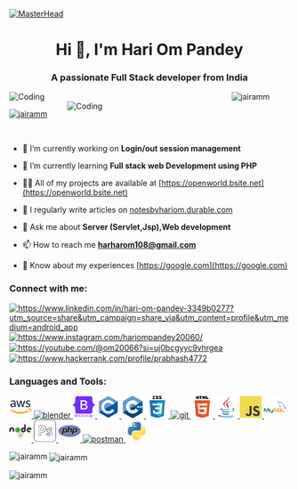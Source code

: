 [![MasterHead](https://technovids.com/wp-content/uploads/2022/04/Full-Stack-Developer-Training-1024x615.jpg)](https://jairamm.io)
<h1 align="center">Hi 👋, I'm Hari Om Pandey</h1>
<h3 align="center">A passionate Full Stack developer from India</h3>
<img align="left" alt="Coding" width="400" src="https://media.tenor.com/sX3-k0f3waAAAAAj/hacker-hacker-meme.gif">
<img align="right" alt="Coding" width="400" src="https://th.bing.com/th/id/OIP.FKFJJoSug6o7BkVAhjrVBQHaFG?rs=1&pid=ImgDetMain">
<p align="left"> <img src="https://komarev.com/ghpvc/?username=jairamm&label=Profile%20views&color=0e75b6&style=flat" alt="jairamm" /> </p>

<p align="left"> <a href="https://github.com/ryo-ma/github-profile-trophy"><img src="https://github-profile-trophy.vercel.app/?username=jairamm" alt="jairamm" /></a> </p>

<p align="left"> <a href="https://twitter.com/" target="blank"><img src="https://img.shields.io/twitter/follow/?logo=twitter&style=for-the-badge" alt="" /></a> </p>

- 🔭 I’m currently working on **Login/out session management**

- 🌱 I’m currently learning **Full stack web Development using PHP**

- 👨‍💻 All of my projects are available at [https://openworld.bsite.net](https://openworld.bsite.net)

- 📝 I regularly write articles on [notesbyhariom.durable.com](notesbyhariom.durable.com)

- 💬 Ask me about **Server (Servlet,Jsp),Web development**

- 📫 How to reach me **harharom108@gmail.com**

- 📄 Know about my experiences [https://google.com](https://google.com)

<h3 align="left">Connect with me:</h3>
<p align="left">
<a href="https://linkedin.com/in/https://www.linkedin.com/in/hari-om-pandey-3349b0277?utm_source=share&utm_campaign=share_via&utm_content=profile&utm_medium=android_app" target="blank"><img align="center" src="https://raw.githubusercontent.com/rahuldkjain/github-profile-readme-generator/master/src/images/icons/Social/linked-in-alt.svg" alt="https://www.linkedin.com/in/hari-om-pandey-3349b0277?utm_source=share&utm_campaign=share_via&utm_content=profile&utm_medium=android_app" height="30" width="40" /></a>
<a href="https://instagram.com/https://www.instagram.com/hariompandey20060/" target="blank"><img align="center" src="https://raw.githubusercontent.com/rahuldkjain/github-profile-readme-generator/master/src/images/icons/Social/instagram.svg" alt="https://www.instagram.com/hariompandey20060/" height="30" width="40" /></a>
<a href="https://www.youtube.com/c/https://youtube.com/@om20066?si=uj0bcgyyc9vhrgea" target="blank"><img align="center" src="https://raw.githubusercontent.com/rahuldkjain/github-profile-readme-generator/master/src/images/icons/Social/youtube.svg" alt="https://youtube.com/@om20066?si=uj0bcgyyc9vhrgea" height="30" width="40" /></a>
<a href="https://www.hackerearth.com/https://www.hackerrank.com/profile/prabhash4772" target="blank"><img align="center" src="https://raw.githubusercontent.com/rahuldkjain/github-profile-readme-generator/master/src/images/icons/Social/hackerearth.svg" alt="https://www.hackerrank.com/profile/prabhash4772" height="30" width="40" /></a>
</p>

<h3 align="left">Languages and Tools:</h3>
<p align="left"> <a href="https://aws.amazon.com" target="_blank" rel="noreferrer"> <img src="https://raw.githubusercontent.com/devicons/devicon/master/icons/amazonwebservices/amazonwebservices-original-wordmark.svg" alt="aws" width="40" height="40"/> </a> <a href="https://www.blender.org/" target="_blank" rel="noreferrer"> <img src="https://download.blender.org/branding/community/blender_community_badge_white.svg" alt="blender" width="40" height="40"/> </a> <a href="https://getbootstrap.com" target="_blank" rel="noreferrer"> <img src="https://raw.githubusercontent.com/devicons/devicon/master/icons/bootstrap/bootstrap-plain-wordmark.svg" alt="bootstrap" width="40" height="40"/> </a> <a href="https://www.cprogramming.com/" target="_blank" rel="noreferrer"> <img src="https://raw.githubusercontent.com/devicons/devicon/master/icons/c/c-original.svg" alt="c" width="40" height="40"/> </a> <a href="https://www.w3schools.com/cpp/" target="_blank" rel="noreferrer"> <img src="https://raw.githubusercontent.com/devicons/devicon/master/icons/cplusplus/cplusplus-original.svg" alt="cplusplus" width="40" height="40"/> </a> <a href="https://www.w3schools.com/css/" target="_blank" rel="noreferrer"> <img src="https://raw.githubusercontent.com/devicons/devicon/master/icons/css3/css3-original-wordmark.svg" alt="css3" width="40" height="40"/> </a> <a href="https://git-scm.com/" target="_blank" rel="noreferrer"> <img src="https://www.vectorlogo.zone/logos/git-scm/git-scm-icon.svg" alt="git" width="40" height="40"/> </a> <a href="https://www.w3.org/html/" target="_blank" rel="noreferrer"> <img src="https://raw.githubusercontent.com/devicons/devicon/master/icons/html5/html5-original-wordmark.svg" alt="html5" width="40" height="40"/> </a> <a href="https://www.java.com" target="_blank" rel="noreferrer"> <img src="https://raw.githubusercontent.com/devicons/devicon/master/icons/java/java-original.svg" alt="java" width="40" height="40"/> </a> <a href="https://developer.mozilla.org/en-US/docs/Web/JavaScript" target="_blank" rel="noreferrer"> <img src="https://raw.githubusercontent.com/devicons/devicon/master/icons/javascript/javascript-original.svg" alt="javascript" width="40" height="40"/> </a> <a href="https://www.mysql.com/" target="_blank" rel="noreferrer"> <img src="https://raw.githubusercontent.com/devicons/devicon/master/icons/mysql/mysql-original-wordmark.svg" alt="mysql" width="40" height="40"/> </a> <a href="https://nodejs.org" target="_blank" rel="noreferrer"> <img src="https://raw.githubusercontent.com/devicons/devicon/master/icons/nodejs/nodejs-original-wordmark.svg" alt="nodejs" width="40" height="40"/> </a> <a href="https://www.photoshop.com/en" target="_blank" rel="noreferrer"> <img src="https://raw.githubusercontent.com/devicons/devicon/master/icons/photoshop/photoshop-line.svg" alt="photoshop" width="40" height="40"/> </a> <a href="https://www.php.net" target="_blank" rel="noreferrer"> <img src="https://raw.githubusercontent.com/devicons/devicon/master/icons/php/php-original.svg" alt="php" width="40" height="40"/> </a> <a href="https://postman.com" target="_blank" rel="noreferrer"> <img src="https://www.vectorlogo.zone/logos/getpostman/getpostman-icon.svg" alt="postman" width="40" height="40"/> </a> <a href="https://www.python.org" target="_blank" rel="noreferrer"> <img src="https://raw.githubusercontent.com/devicons/devicon/master/icons/python/python-original.svg" alt="python" width="40" height="40"/> </a> </p>

<p><img align="left" src="https://github-readme-stats.vercel.app/api/top-langs?username=jairamm&show_icons=true&locale=en&layout=compact" alt="jairamm" /></p>

<p>&nbsp;<img align="center" src="https://github-readme-stats.vercel.app/api?username=jairamm&show_icons=true&locale=en" alt="jairamm" /></p>

<p><img align="center" src="https://github-readme-streak-stats.herokuapp.com/?user=jairamm&" alt="jairamm" /></p>
